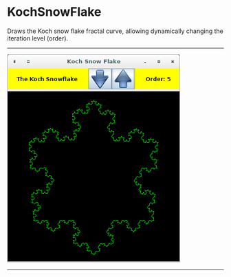 # KochSnowFlake

Draws the Koch snow flake fractal curve, allowing dynamically changing the
iteration level (order). 


---

![KochSnowFlake](.projectKnowledge/KochSnowFlake.png?raw=true "KochSnowFlake")

---
